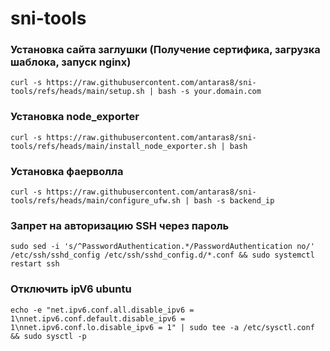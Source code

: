 # sni-tools

### Установка сайта заглушки (Получение сертифика, загрузка шаблока, запуск nginx)

```curl
curl -s https://raw.githubusercontent.com/antaras8/sni-tools/refs/heads/main/setup.sh | bash -s your.domain.com
```

### Установка node_exporter

```curl
curl -s https://raw.githubusercontent.com/antaras8/sni-tools/refs/heads/main/install_node_exporter.sh | bash
```

### Установка фаерволла

```curl
curl -s https://raw.githubusercontent.com/antaras8/sni-tools/refs/heads/main/configure_ufw.sh | bash -s backend_ip
```

### Запрет на авторизацию SSH через пароль
```curl
sudo sed -i 's/^PasswordAuthentication.*/PasswordAuthentication no/' /etc/ssh/sshd_config /etc/ssh/sshd_config.d/*.conf && sudo systemctl restart ssh
```

### Отключить ipV6 ubuntu
```curl
echo -e "net.ipv6.conf.all.disable_ipv6 = 1\nnet.ipv6.conf.default.disable_ipv6 = 1\nnet.ipv6.conf.lo.disable_ipv6 = 1" | sudo tee -a /etc/sysctl.conf && sudo sysctl -p
```
